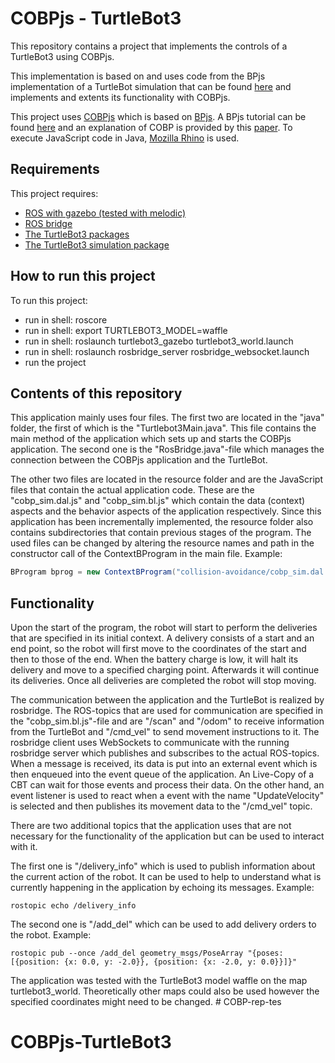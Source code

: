 # COBPjs - TurtleBot3

This repository contains a project that implements the controls of a TurtleBot3 using COBPjs. 

This implementation is based on and uses code from the BPjs implementation of a TurtleBot simulation that can be found [here](https://github.com/bThink-BGU/RosBP/tree/COBP) and implements and extents its functionality with COBPjs.

This project uses [COBPjs](https://github.com/bThink-BGU/BPjs-Context) which is based on [BPjs](https://github.com/bThink-BGU/BPjs). A BPjs tutorial can be found [here](https://bpjs.readthedocs.io/en/latest/) and an explanation of COBP is provided by this [paper](https://www.sciencedirect.com/science/article/pii/S095058492030094X). To execute JavaScript code in Java, [Mozilla Rhino](https://github.com/mozilla/rhino) is used.

## Requirements
This project requires:
* [ROS with gazebo (tested with melodic)](http://wiki.ros.org/melodic/Installation)
* [ROS bridge](http://wiki.ros.org/rosbridge_suite/Tutorials/RunningRosbridge)
* [The TurtleBot3 packages](https://emanual.robotis.com/docs/en/platform/turtlebot3/quick-start/)
* [The TurtleBot3 simulation package](https://emanual.robotis.com/docs/en/platform/turtlebot3/simulation/#gazebo-simulation)


## How to run this project
To run this project:
* run in shell: roscore
* run in shell: export TURTLEBOT3_MODEL=waffle
* run in shell: roslaunch turtlebot3_gazebo turtlebot3_world.launch
* run in shell: roslaunch rosbridge_server rosbridge_websocket.launch 
* run the project

## Contents of this repository
This application mainly uses four files. The first two are located in the "java" folder, the first of which is the "Turtlebot3Main.java". This file contains the main method of the application which sets up and starts the COBPjs application. The second one is the "RosBridge.java"-file which manages the connection between the COBPjs application and the TurtleBot. 

The other two files are located in the resource folder and are the JavaScript files that contain the actual application code. 
These are the "cobp_sim.dal.js" and "cobp_sim.bl.js" which contain the data (context) aspects and the behavior aspects of the application respectively. Since this application has been incrementally implemented, the resource folder also contains subdirectories that contain previous stages of the program. The used files can be changed by altering the resource names and path in the constructor call of the ContextBProgram in the main file. Example: 

```java
BProgram bprog = new ContextBProgram("collision-avoidance/cobp_sim.dal.js", "collision-avoidance/cobp_sim.bl.js");
```

## Functionality
Upon the start of the program, the robot will start to perform the deliveries that are specified in its initial context. A delivery consists of a start and an end point, so the robot will first move to the coordinates of the start and then to those of the end. When the battery charge is low, it will halt its delivery and move to a specified charging point. Afterwards it will continue its deliveries. Once all deliveries are completed the robot will stop moving.

The communication between the application and the TurtleBot is realized by rosbridge. The ROS-topics that are used for communication are specified in the "cobp_sim.bl.js"-file and are "/scan" and "/odom" to receive information from the TurtleBot and "/cmd_vel" to send movement instructions to it. The rosbridge client uses WebSockets to communicate with the running rosbridge server which publishes and subscribes to the actual ROS-topics. When a message is received, its data is put into an external event which is then enqueued into the event queue of the application. An Live-Copy of a CBT can wait for those events and process their data. 
On the other hand, an event listener is used to react when a event with the name "UpdateVelocity" is selected and then publishes its movement data to the "/cmd_vel" topic. 

There are two additional topics that the application uses that are not necessary for the functionality of the application but can be used to interact with it. 

The first one is "/delivery_info" which is used to publish information about the current action of the robot. It can be used to help to understand what is currently happening in the application by echoing its messages. Example: 
```shell
rostopic echo /delivery_info
```

The second one is "/add_del" which can be used to add delivery orders to the robot. Example: 
```shell
rostopic pub --once /add_del geometry_msgs/PoseArray "{poses: [{position: {x: 0.0, y: -2.0}}, {position: {x: -2.0, y: 0.0}}]}"
```
The application was tested with the TurtleBot3 model waffle on the map turtlebot3_world. Theoretically other maps could also be used however the specified coordinates might need to be changed.  # COBP-rep-tes
# COBPjs-TurtleBot3
